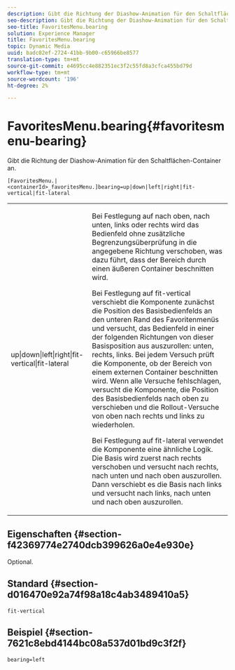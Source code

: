```yaml
---
description: Gibt die Richtung der Diashow-Animation für den Schaltflächen-Container an.
seo-description: Gibt die Richtung der Diashow-Animation für den Schaltflächen-Container an.
seo-title: FavoritesMenu.bearing
solution: Experience Manager
title: FavoritesMenu.bearing
topic: Dynamic Media
uuid: badc02ef-2724-41bb-9b00-c65966be8577
translation-type: tm+mt
source-git-commit: e4695cc4e882351ec3f2c55fd8a3cfca455bd79d
workflow-type: tm+mt
source-wordcount: '196'
ht-degree: 2%

---
```



# FavoritesMenu.bearing{#favoritesmenu-bearing}

Gibt die Richtung der Diashow-Animation für den Schaltflächen-Container an.

`[FavoritesMenu.|<containerId>_favoritesMenu.]bearing=up|down|left|right|fit-vertical|fit-lateral`

<table id="table_2B109D2F91E64B5382B31921C3780FA5"> 
 <tbody> 
  <tr> 
   <td colname="col1"> <p><span class="codeph"> up|down|left|right|fit-vertical|fit-lateral</span> </p> </td> 
   <td colname="col2"> <p> Bei Festlegung auf <span class="codeph"> nach oben</span>, <span class="codeph"> nach unten</span>, <span class="codeph"> links</span> oder <span class="codeph"> rechts</span> wird das Bedienfeld ohne zusätzliche Begrenzungsüberprüfung in die angegebene Richtung verschoben, was dazu führt, dass der Bereich durch einen äußeren Container beschnitten wird. </p> <p>Bei Festlegung auf <span class="codeph"> fit-vertical</span> verschiebt die Komponente zunächst die Position des Basisbedienfelds an den unteren Rand des Favoritenmenüs und versucht, das Bedienfeld in einer der folgenden Richtungen von dieser Basisposition aus auszurollen: unten, rechts, links. Bei jedem Versuch prüft die Komponente, ob der Bereich von einem externen Container beschnitten wird. Wenn alle Versuche fehlschlagen, versucht die Komponente, die Position des Basisbedienfelds nach oben zu verschieben und die Rollout-Versuche von oben nach rechts und links zu wiederholen. </p> <p>Bei Festlegung auf <span class="codeph"> fit-lateral</span> verwendet die Komponente eine ähnliche Logik. Die Basis wird zuerst nach rechts verschoben und versucht nach rechts, nach unten und nach oben auszurollen. Dann verschiebt es die Basis nach links und versucht nach links, nach unten und nach oben auszurollen. </p> </td> 
  </tr> 
 </tbody> 
</table>

## Eigenschaften {#section-f42369774e2740dcb399626a0e4e930e}

Optional.

## Standard {#section-d016470e92a74f98a18c4ab3489410a5}

`fit-vertical`

## Beispiel {#section-7621c8ebd4144bc08a537d01bd9c3f2f}

`bearing=left`

